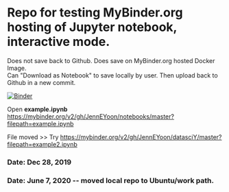# Repo for testing MyBinder.org hosting of Jupyter notebook, interactive mode.  

Does not save back to Github.  Does save on MyBinder.org hosted Docker Image.  
Can "Download as Notebook" to save locally by user. Then upload back to Github in a new commit.  

[![Binder](https://mybinder.org/badge_logo.svg)](https://mybinder.org/v2/gh/JennEYoon/notebooks/master?filepath=example.ipynb)

Open **example.ipynb**  
https://mybinder.org/v2/gh/JennEYoon/notebooks/master?filepath=example.ipynb  

File moved >> Try 
https://mybinder.org/v2/gh/JennEYoon/datasciY/master?filepath=example2.ipynb

### Date: Dec 28, 2019  

### Date: June 7, 2020 -- moved local repo to Ubuntu/work path.  
